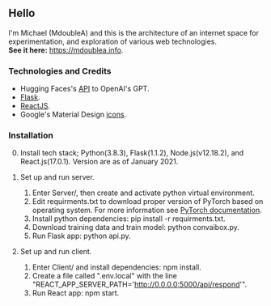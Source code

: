 ## Hello

I'm Michael (MdoubleA) and this is the architecture of an internet space for experimentation, and exploration of various web technologies.<br/>
**See it here:** https://mdoublea.info.

### Technologies and Credits

* Hugging Faces's [API](https://huggingface.co/transformers/model_doc/gpt.html) to OpenAI's GPT.<br/>
* [Flask](https://flask.palletsprojects.com/).<br/>
* [ReactJS](https://reactjs.org/).<br/>
* Google's Material Design [icons](https://material.io/resources/icons/?style=baseline).<br/>

### Installation

0. Install tech stack; Python(3.8.3), Flask(1.1.2), Node.js(v12.18.2), and React.js(17.0.1). Version are as of January 2021.

1. Set up and run server.
    1. Enter Server/, then create and activate python virtual environment.
	2. Edit requirments.txt to download proper version of PyTorch based on operating system. For more information see [PyTorch documentation](https://pytorch.org/get-started/locally/).
	3. Install python dependencies: pip install -r requirments.txt.
	4. Download training data and train model: python convaibox.py.
    5. Run Flask app: python api.py.

2. Set up and run client.
	1. Enter Client/ and install dependencies: npm install.
	2. Create a file called ".env.local" with the line "REACT_APP_SERVER_PATH='http://0.0.0.0:5000/api/respond'".
	3. Run React app: npm start.
